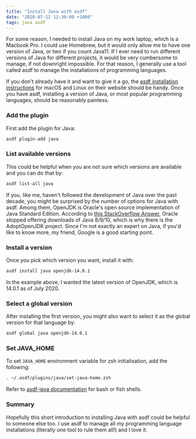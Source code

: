 ```yaml
---
title: "Install Java with asdf"
date: "2020-07-12 12:30:00 +1000"
tags: java asdf
---
```


For some reason, I needed to install Java on my work laptop, which is a Macbook
Pro. I could use Homebrew, but it would only allow me to have one version of
Java, or two if you count Java11. If I ever need to run different versions of
Java for different projects, it would be very cumbersome to manage, if not
downright impossible. For that reason, I generally use a tool called asdf to
manage the installations of programming languages.

If you don't already have it and want to give it a go, the [asdf installation
instructions](https://asdf-vm.com/#/core-manage-asdf-vm) for macOS and Linux on
their website should be handy. Once you have asdf, installing a version of Java,
or most popular programming languages, should be reasonably painless.

### Add the plugin

First add the plugin for Java:

```bash
asdf plugin-add java
```

### List available versions

This could be helpful when you are not sure which versions are available and you
can do that by:

```bash
asdf list-all java
```

If you, like me, haven't followed the development of Java over the past decade,
you might be surprised by the number of options for Java with asdf. Among them,
OpenJDK is Oracle's open source implementation of Java Standard Edition.
According to [this StackOverflow
Answer](https://stackoverflow.com/a/32811065/1228752), Oracle stopped offering
downloads of Java 8/9/10, which is why there is the AdoptOpenJDK project. Since
I'm not exactly an expert on Java, if you'd like to know more, my friend, Google
is a good starting point.

### Install a version

Once you pick which version you want, install it with:

```bash
asdf install java openjdk-14.0.1
```

In the example above, I wanted the latest version of OpenJDK, which is 14.0.1 as
of July 2020.

### Select a global version

After installing the first version, you might also want to select it as the
global version for that language by:

```bash
asdf global java openjdk-14.0.1
```

### Set JAVA_HOME

To set `JAVA_HOME` environment variable for zsh initialisation, add the
following:

```bash
. ~/.asdf/plugins/java/set-java-home.zsh
```

Refer to [asdf-java
documentation](https://github.com/halcyon/asdf-java#java_home) for bash or fish
shells.

### Summary

Hopefully this short introduction to installing Java with asdf could be helpful
to someone else too. I use asdf to manage all my programming language
installations (literally one tool to rule them all!) and I love it.
